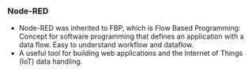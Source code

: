 ### Node-RED

* Node-RED was inherited to FBP, which is Flow Based Programming: Concept for software programming that defines an application with a data flow. Easy to understand workflow and dataflow.
* A useful tool for building web applications and the Internet of Things (IoT) data handling.

